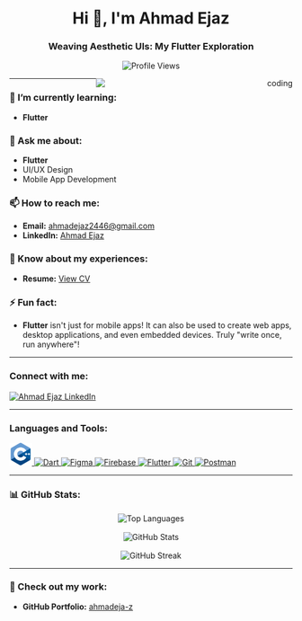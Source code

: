 <h1 align="center">Hi 👋, I'm Ahmad Ejaz</h1>
<h3 align="center">Weaving Aesthetic UIs: My Flutter Exploration</h3>

<p align="center">
  <img src="https://komarev.com/ghpvc/?username=ahmadeja-z&label=Profile%20views&color=0e75b6&style=flat" alt="Profile Views" />
</p>

<p align="right">
  <img align="right" alt="coding" width="350" src="https://i.pinimg.com/originals/e4/26/70/e426702edf874b181aced1e2fa5c6cde.gif">
</p>

---

### 🌱 I’m currently learning:
- **Flutter**

### 💬 Ask me about:
- **Flutter**
- UI/UX Design
- Mobile App Development

### 📫 How to reach me:
- **Email:** [ahmadejaz2446@gmail.com](mailto:ahmadejaz2446@gmail.com)
- **LinkedIn:** [Ahmad Ejaz](https://www.linkedin.com/in/ahmad-ejaz-602210305/)

### 📄 Know about my experiences:
- **Resume:** [View CV](https://www.dropbox.com/scl/fi/1ytm3okh98ytl8h02kuou/Cv-2.pdf?rlkey=461vn9tpque74k2y3odnd77fh&st=0hs0q6tp&dl=0)

### ⚡ Fun fact:
- **Flutter** isn't just for mobile apps! It can also be used to create web apps, desktop applications, and even embedded devices. Truly "write once, run anywhere"!

---

<h3 align="left">Connect with me:</h3>
<p align="left">
  <a href="https://linkedin.com/in/ahmad-ejaz-602210305" target="_blank">
    <img align="center" src="https://raw.githubusercontent.com/rahuldkjain/github-profile-readme-generator/master/src/images/icons/Social/linked-in-alt.svg" alt="Ahmad Ejaz LinkedIn" height="30" width="40" />
  </a>
</p>

---

<h3 align="left">Languages and Tools:</h3>
<p align="left">
  <a href="https://www.w3schools.com/cpp/" target="_blank" rel="noreferrer">
    <img src="https://raw.githubusercontent.com/devicons/devicon/master/icons/cplusplus/cplusplus-original.svg" alt="C++" width="40" height="40"/>
  </a> 
  <a href="https://dart.dev" target="_blank" rel="noreferrer">
    <img src="https://www.vectorlogo.zone/logos/dartlang/dartlang-icon.svg" alt="Dart" width="40" height="40"/>
  </a> 
  <a href="https://www.figma.com/" target="_blank" rel="noreferrer">
    <img src="https://www.vectorlogo.zone/logos/figma/figma-icon.svg" alt="Figma" width="40" height="40"/>
  </a> 
  <a href="https://firebase.google.com/" target="_blank" rel="noreferrer">
    <img src="https://www.vectorlogo.zone/logos/firebase/firebase-icon.svg" alt="Firebase" width="40" height="40"/>
  </a> 
  <a href="https://flutter.dev" target="_blank" rel="noreferrer">
    <img src="https://www.vectorlogo.zone/logos/flutterio/flutterio-icon.svg" alt="Flutter" width="40" height="40"/>
  </a> 
  <a href="https://git-scm.com/" target="_blank" rel="noreferrer">
    <img src="https://www.vectorlogo.zone/logos/git-scm/git-scm-icon.svg" alt="Git" width="40" height="40"/>
  </a> 
  <a href="https://postman.com" target="_blank" rel="noreferrer">
    <img src="https://www.vectorlogo.zone/logos/getpostman/getpostman-icon.svg" alt="Postman" width="40" height="40"/>
  </a>
</p>

---

<h3 align="left">📊 GitHub Stats:</h3>

<p align="center">
  <img align="center" src="https://github-readme-stats.vercel.app/api/top-langs/?username=ahmadeja-z&layout=compact&langs_count=8&hide=html&theme=tokyonight" alt="Top Languages" />
</p>

<p align="center">
  <img align="center" src="https://github-readme-stats.vercel.app/api?username=ahmadeja-z&show_icons=true&count_private=true&hide=contribs,prs&cache_seconds=86400&theme=tokyonight" alt="GitHub Stats" />
</p>

<p align="center">
  <img align="center" src="https://github-readme-streak-stats.herokuapp.com/?user=ahmadeja-z&theme=tokyonight" alt="GitHub Streak" />
</p>

---

### 🎨 Check out my work:
- **GitHub Portfolio:** [ahmadeja-z](https://github.com/ahmadeja-z)
